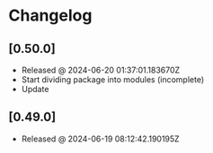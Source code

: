 # Changelog

## [0.50.0]

- Released @ 2024-06-20 01:37:01.183670Z
- Start dividing package into modules (incomplete)
- Update

## [0.49.0]

- Released @ 2024-06-19 08:12:42.190195Z


